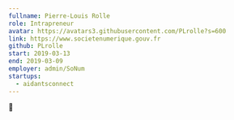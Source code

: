 ```yaml
---
fullname: Pierre-Louis Rolle
role: Intrapreneur
avatar: https://avatars3.githubusercontent.com/PLrolle?s=600
link: https://www.societenumerique.gouv.fr
github: PLrolle
start: 2019-03-13
end: 2019-03-09
employer: admin/SoNum
startups:
  - aidantsconnect
---
```


🧀
